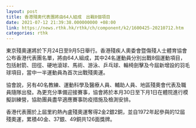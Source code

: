 ```yaml
---
layout: post
title: 香港殘奧代表團將由64人組成　出戰8個項目
date: 2021-07-12 21:39:38.000000000 +08:00
link: https://news.rthk.hk/rthk/ch/component/k2/1600425-20210712.htm
categories: rthk
---
```


東京殘奧運將於下月24日至9月5日舉行。香港殘疾人奧委會暨傷殘人士體育協會公布香港代表團名單，將由64人組成，其中24名運動員分別出戰8個運動項目，包括射箭、田徑、硬地滾球、馬術、游泳、乒乓球、輪椅劍擊及今屆新增設的羽毛球項目，當中一半運動員為首次出戰殘奧運。

協會說，另有40名教練、運動科學及醫療人員、輔助人員、地區殘奧會代表及職員隨隊出發。為更充分準備迎接賽事，協會將於本月30日至下月1日在體院進行模擬訓練營，協助團員盡早適應賽事防疫措施及檢測安排。

香港代表團於上屆里約熱內盧殘奧運奪得2金2銀2銅，並自1972年起參與的12屆殘奧運，累積40金、37銀、49銅共126面獎牌。

